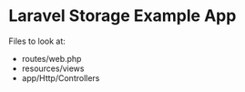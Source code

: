 # Laravel Storage Example App

Files to look at:
- routes/web.php
- resources/views
- app/Http/Controllers
